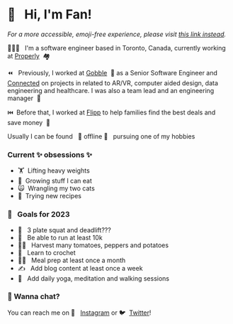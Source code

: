 
# 👋 &nbsp; Hi, I'm Fan!

*For a more accessible, emoji-free experience, please visit [this link instead](https://github.com/cfan-guo/cfan-guo/blob/main/accessible.md).*

👩🏻‍💻 &nbsp; I'm a software engineer based in Toronto, Canada, currently working at [Properly](https://www.properly.ca/) &nbsp;🏘️

⏪ &nbsp; Previously, I worked at [Gobble](https://www.gobble.com/) &nbsp;🥘 as a Senior Software Engineer and [Connected](https://connected.io/) on projects in related to AR/VR, computer aided design, data engineering and healthcare. 
I was also a team lead and an engineering manager  &nbsp;🤝

⏮️&nbsp; Before that, I worked at [Flipp](https://flipp.com/) to help families find the best deals and save money &nbsp;💸

Usually I can be found &nbsp; 💫 offline 💫&nbsp;&nbsp; pursuing one of my hobbies

### Current ✨ obsessions ✨
- 🏋️‍&nbsp;  Lifting heavy weights
- 🌱&nbsp;  Growing stuff I can eat
- 🙀&nbsp;  Wrangling my two cats
- 🍳&nbsp;  Trying new recipes

### 🚀 &nbsp; Goals for 2023
- 💪 &nbsp; 3 plate squat and deadlift???
- 🏃 &nbsp; Be able to run at least 10k
- 👨‍🌾 &nbsp; Harvest many tomatoes, peppers and potatoes
- 🧶 &nbsp; Learn to crochet
- 👩‍🍳 &nbsp; Meal prep at least once a month
- ✍️ &nbsp; Add blog content at least once a week
- 🧘 &nbsp; Add daily yoga, meditation and walking sessions

### 💬  Wanna chat?
You can reach me on 📸 &nbsp; [Instagram](https://www.instagram.com/cfan.guo/) or 🐦&nbsp; [Twitter](https://twitter.com/gofango)!
